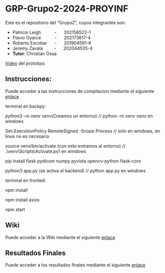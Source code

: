 # GRP-Grupo2-2024-PROYINF

Este es el repositorio del "Grupo2", cuyos integrantes son:


* Patricio Leigh   &nbsp;&nbsp;&nbsp;&nbsp; &nbsp;&nbsp;&nbsp;&nbsp; - &nbsp;&nbsp;&nbsp;&nbsp; 202156522-1
* Flavio Oyarce    &nbsp;&nbsp;&nbsp;&nbsp; &nbsp;&nbsp;&nbsp;&nbsp; - &nbsp;&nbsp;&nbsp;&nbsp; 202173617-4
* Roberto Escobar  &nbsp;&nbsp;&nbsp;&nbsp;                          - &nbsp;&nbsp;&nbsp;&nbsp; 201904561-K
* Jeremy Zavala &nbsp;&nbsp;&nbsp;&nbsp; &nbsp;&nbsp;          - &nbsp;&nbsp;&nbsp;&nbsp; 202044535-4
* **Tutor**: Christian Ossa

[Video](https://youtu.be/kE5XxT31a3o) del prototipo.


## Instrucciones:

Puede acceder a las instrucciones de compilacion mediante el siguiente [enlace](https://github.com/patoleigh/GRP-Grupo2-2024-PROYINF/wiki/instrucciones)

terminal en backpy:

python3 -m venv venv(Creamos un entorno)         // python -m venv venv en windows

Set-ExecutionPolicy RemoteSigned -Scope Process     // solo en windows, en linux no es necesario

source venv/bin/activate (con esto entramos al entorno)     //   .\venv\Scripts\Activate.ps1  en windows

pip install flask pydicom numpy pyvista opencv-python flask-cors     

python3 app.py  (se activa el backend)       // python app.py en windows



terminal en fronted:

npm install

npm install axios

npm start



## Wiki

Puede acceder a la Wiki mediante el siguiente [enlace](https://github.com/patoleigh/GRP-Grupo2-2024-PROYINF/wiki)

## Resultados Finales

Puede acceder a los resultados finales mediante el siguiente [enlace](https://github.com/patoleigh/GRP-Grupo2-2024-PROYINF/wiki/resultados-finales)
